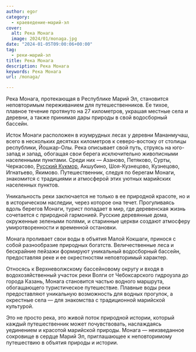```yaml
---
author: egor
category:
  - краеведение-марий-эл
cover:
  alt: Река Монага
  image: 2024/01/monaga.jpg
date: "2024-01-05T09:00:06+00:00"
tag:
  - реки-марий-эл
title: Река Монага
description: Река Монага
keywords: Река Монага
url: /monaga/

---
```

Река Монага, протекающая в Республике Марий Эл, становится неповторимым переживанием для путешественников. Ее тихое, плавное течение протянуто на 27 километров, украшая местные села и деревни, а также принимая дары природы в свой водосборный бассейн.

Исток Монаги расположен в изумрудных лесах у деревни Мананмучаш, всего в нескольких десятках километров к северо-востоку от столицы республики, Йошкар-Олы. Река описывает свой путь, струясь на юго-запад и запад, обогащая свои берега исключительно живописными населенными пунктами. Среди них — Азаново, Петяково, Сурты, Черкасово, [Русский Кукмор](/russkij-kukmor/), Акшубино, Шоя-Кузнецово, Кузнецово, Игнатьево, Якимово. Путешественник, следуя по берегам Монаги, знакомится с традициями и атмосферой этих уютных марийских населенных пунктов.

Уникальность реки заключается не только в ее природной красоте, но и в историческом наследии, через которое она течет. Прогуливаясь вдоль берегов Монаги, турист попадает в мир, где деревенская жизнь сочетается с природной гармонией. Русские деревянные дома, окруженные зелеными полями, и старинные церкви создают атмосферу умиротворенности и временной остановки.

Монага проливает свои воды в объятия Малой Кокшаги, принося с собой разнообразие природных богатств. Величественные леса и бескрайние пейзажи формируют уникальный водосборный бассейн, предоставляя реке и ее окрестностям неповторимый характер.

Относясь к Верхневолжскому бассейновому округу и входя в водохозяйственный участок реки Волги от Чебоксарского гидроузла до города Казань, Монага становится частью водного маршрута, обогащающего туристическое путешествие. Плавные воды реки предоставляют уникальную возможность для водных прогулок, а окрестные села — для знакомства с традиционной марийской культурой.

Это не просто река, это живой поток природной истории, который каждый путешественник может почувствовать, наслаждаясь уединением и красотой марийской природы. Монага — неизведанное сокровище в сердце Марий Эл, приглашающее к неповторимому путешествию в объятия природы и истории.
